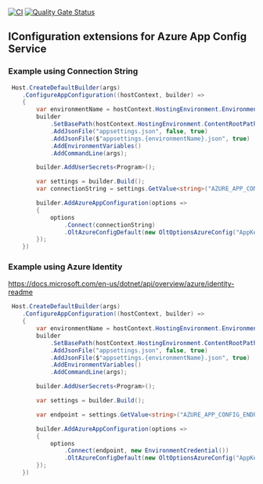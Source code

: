 ﻿[![CI](https://github.com/OuterlimitsTech/olt-dotnet-core/actions/workflows/build.yml/badge.svg)](https://github.com/OuterlimitsTech/olt-dotnet-core/actions/workflows/build.yml) [![Quality Gate Status](https://sonarcloud.io/api/project_badges/measure?project=OuterlimitsTech_olt-dotnet-core&metric=alert_status)](https://sonarcloud.io/summary/new_code?id=OuterlimitsTech_olt-dotnet-core)

## IConfiguration extensions for Azure App Config Service

### Example using Connection String

```csharp
 Host.CreateDefaultBuilder(args)
    .ConfigureAppConfiguration((hostContext, builder) =>
    {
        var environmentName = hostContext.HostingEnvironment.EnvironmentName;
        builder
            .SetBasePath(hostContext.HostingEnvironment.ContentRootPath)
            .AddJsonFile("appsettings.json", false, true)
            .AddJsonFile($"appsettings.{environmentName}.json", true)
            .AddEnvironmentVariables()
            .AddCommandLine(args);

        builder.AddUserSecrets<Program>();

        var settings = builder.Build();
        var connectionString = settings.GetValue<string>("AZURE_APP_CONFIG_CONNECTION_STRING") ?? Environment.GetEnvironmentVariable("AZURE_APP_CONFIG_CONNECTION_STRING");

        builder.AddAzureAppConfiguration(options =>
        {
            options
                .Connect(connectionString)
                .OltAzureConfigDefault(new OltOptionsAzureConfig("AppKeyPrefix:", RunEnvironment)); // AppKeyPrefix: will be trimmed from the configuration
        });
    })
```

### Example using Azure Identity

https://docs.microsoft.com/en-us/dotnet/api/overview/azure/identity-readme

```csharp
 Host.CreateDefaultBuilder(args)
    .ConfigureAppConfiguration((hostContext, builder) =>
    {
        var environmentName = hostContext.HostingEnvironment.EnvironmentName;
        builder
            .SetBasePath(hostContext.HostingEnvironment.ContentRootPath)
            .AddJsonFile("appsettings.json", false, true)
            .AddJsonFile($"appsettings.{environmentName}.json", true)
            .AddEnvironmentVariables()
            .AddCommandLine(args);

        builder.AddUserSecrets<Program>();

        var settings = builder.Build();

        var endpoint = settings.GetValue<string>("AZURE_APP_CONFIG_ENDPOINT") ?? Environment.GetEnvironmentVariable("AZURE_APP_CONFIG_ENDPOINT");

        builder.AddAzureAppConfiguration(options =>
        {
            options
                .Connect(endpoint, new EnvironmentCredential())
                .OltAzureConfigDefault(new OltOptionsAzureConfig("AppKeyPrefix:", RunEnvironment)); // AppKeyPrefix: will be trimmed from the configuration
        });
    })
```
